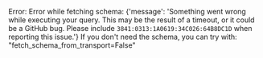 Error: Error while fetching schema: {'message': 'Something went wrong while executing your query. This may be the result of a timeout, or it could be a GitHub bug. Please include `3841:0313:1A0619:34C026:64B8DC1D` when reporting this issue.'}
If you don't need the schema, you can try with: "fetch_schema_from_transport=False"
